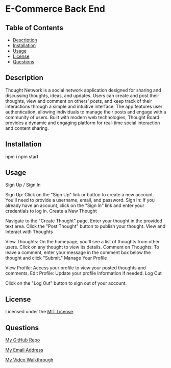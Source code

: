 # E-Commerce Back End

## Table of Contents

- [Description](#description)
- [Installation](#installation)
- [Usage](#usage)
- [License](#license)
- [Questions](#questions)

## Description

Thought Network is a social network application designed for sharing and discussing thoughts, ideas, and updates. Users can create and post their thoughts, view and comment on others' posts, and keep track of their interactions through a simple and intuitive interface. The app features user authentication, allowing individuals to manage their posts and engage with a community of users. Built with modern web technologies, Thought Board provides a dynamic and engaging platform for real-time social interaction and content sharing.

## Installation
   
npm i
npm start

## Usage

Sign Up / Sign In

Sign Up: Click on the "Sign Up" link or button to create a new account. You'll need to provide a username, email, and password.
Sign In: If you already have an account, click on the "Sign In" link and enter your credentials to log in.
Create a New Thought

Navigate to the "Create Thought" page.
Enter your thought in the provided text area.
Click the "Post Thought" button to publish your thought.
View and Interact with Thoughts

View Thoughts: On the homepage, you'll see a list of thoughts from other users. Click on any thought to view its details.
Comment on Thoughts: To leave a comment, enter your message in the comment box below the thought and click "Submit."
Manage Your Profile

View Profile: Access your profile to view your posted thoughts and comments.
Edit Profile: Update your profile information if needed.
Log Out

Click on the "Log Out" button to sign out of your account.

## License

Licensed under the [MIT License](https://opensource.org/licenses/MIT).

## Questions

[My GitHub Repo](https://github.com/chrislose23/ecommerce)

[My Email Address](chrislose23@gmail.com)

[My Video Walkthrough](https://app.screencastify.com/v3/watch/2Rgs1FbXi8MeUuXq0h9h)

